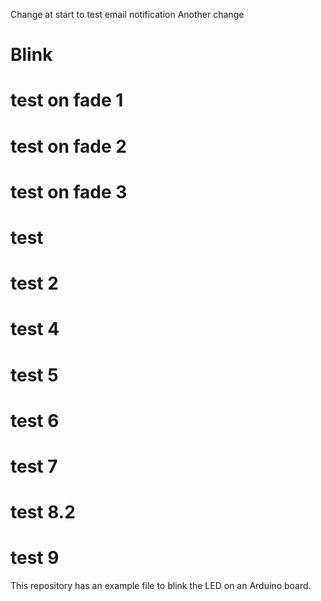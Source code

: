 Change at start to test email notification
Another change
# Blink

# test on fade 1

# test on fade 2

# test on fade 3

# test

# test 2

# test 4

# test 5

# test 6

# test 7

# test 8.2

# test 9


This repository has an example file to blink the LED on an Arduino board.
